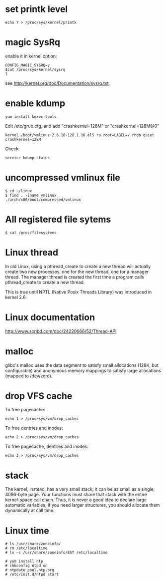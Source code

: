 # set printk level

    echo 7 > /proc/sys/kernel/printk

# magic SysRq
enable it in kernel option:

    CONFIG_MAGIC_SYSRQ=y
    $cat /proc/sys/kernel/sysrq 
    1

see http://kernel.org/doc/Documentation/sysrq.txt.

# enable kdump

    yum install kexec-tools

Edit /etc/grub.cfg, and add "crashkernel=128M" or "crashkernel=128M@0"

    kernel /boot/vmlinuz-2.6.18-128.1.16.el5 ro root=LABEL=/ rhgb quiet crashkernel=128M

Check:

    service kdump status

# uncompressed vmlinux file

    $ cd ~/linux
    $ find . -iname vmlinux
    ./arch/x86/boot/compressed/vmlinux

# All registered file sytems

    $ cat /proc/filesystems

# Linux thread
In old Linux, using a pthread_create to create a new thread will actually
create two new processes, one for the new thread, one for a manager thread. The
manager thread is created the first time a program calls pthread_create to
create a new thread.

This is true until NPTL (Native Posix Threads Library) was introduced in kernel
2.6.

# Linux documentation
http://www.scribd.com/doc/24220666/52/Thread-API

# malloc
glibc's malloc uses the data segment to satisfy small allocations (128K, but
configurable) and anonymous memory mappings to satisfy large allocations
(mapped to /dev/zero).

# drop VFS cache
To free pagecache:

    echo 1 > /proc/sys/vm/drop_caches

To free dentries and inodes:

    echo 2 > /proc/sys/vm/drop_caches

To free pagecache, dentries and inodes:

    echo 3 > /proc/sys/vm/drop_caches

# stack
The kernel, instead, has a very small stack; it can be as small as a
single, 4096-byte page. Your functions must share that stack with the
entire kernel-space call chain. Thus, it is never a good idea to declare
large automatic variables; if you need larger structures, you should
allocate them dynamically at call time.

# Linux time

    # ls /usr/share/zoneinfo/
    # rm /etc/localtime
    # ln –s /usr/share/zoneinfo/EST /etc/localtime

    # yum install ntp
    # chkconfig ntpd on
    # ntpdate pool.ntp.org
    # /etc/init.d/ntpd start

